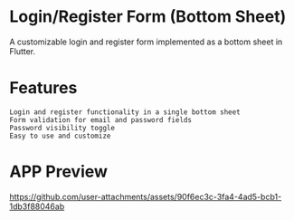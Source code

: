 # Login/Register Form (Bottom Sheet)
A customizable login and register form implemented as a bottom sheet in Flutter.


# Features

    Login and register functionality in a single bottom sheet
    Form validation for email and password fields
    Password visibility toggle
    Easy to use and customize

# APP Preview

https://github.com/user-attachments/assets/90f6ec3c-3fa4-4ad5-bcb1-1db3f88046ab

